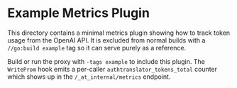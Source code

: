 # Example Metrics Plugin

This directory contains a minimal metrics plugin showing how to track token
usage from the OpenAI API. It is excluded from normal builds with a
`//go:build example` tag so it can serve purely as a reference.

Build or run the proxy with `-tags example` to include this plugin. The
`WriteProm` hook emits a per-caller `authtranslator_tokens_total` counter which
shows up in the `/_at_internal/metrics` endpoint.
